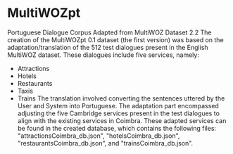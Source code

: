 # MultiWOZpt
Portuguese Dialogue Corpus Adapted from MultiWOZ Dataset 2.2
The creation of the MultiWOZpt 0.1 dataset (the first version) was based on the adaptation/translation of the 512 test dialogues present in the English MultiWOZ dataset. These dialogues include five services, namely:
+ Attractions
+ Hotels
+ Restaurants
+ Taxis
+ Trains
The translation involved converting the sentences uttered by the User and System into Portuguese. The adaptation part encompassed adjusting the five Cambridge services present in the test dialogues to align with the existing services in Coimbra. These adapted services can be found in the created database, which contains the following files: "attractionsCoimbra_db.json", "hotelsCoimbra_db.json", "restaurantsCoimbra_db.json", and "trainsCoimbra_db.json".
